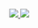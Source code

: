 
<a href="https://github.com/hooev/tes/edit/master/README.md"><img src="https://img.shields.io/badge/support-youtube-red.svg">
<a href="https://github.com/hooev/tes/edit/master/README.md"><img src="https://img.shields.io/badge/support-youtube-red.svg">
